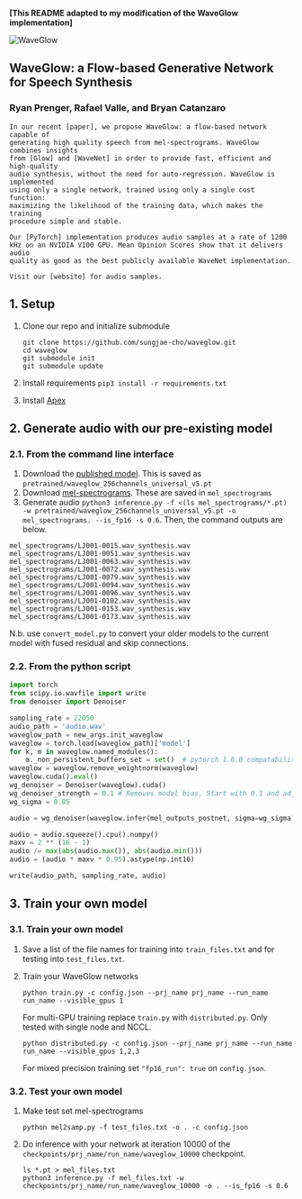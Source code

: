 **[This README adapted to my modification of the WaveGlow implementation]**

![WaveGlow](waveglow_logo.png "WaveGLow")

## WaveGlow: a Flow-based Generative Network for Speech Synthesis

### Ryan Prenger, Rafael Valle, and Bryan Catanzaro

```
In our recent [paper], we propose WaveGlow: a flow-based network capable of
generating high quality speech from mel-spectrograms. WaveGlow combines insights
from [Glow] and [WaveNet] in order to provide fast, efficient and high-quality
audio synthesis, without the need for auto-regression. WaveGlow is implemented
using only a single network, trained using only a single cost function:
maximizing the likelihood of the training data, which makes the training
procedure simple and stable.

Our [PyTorch] implementation produces audio samples at a rate of 1200
kHz on an NVIDIA V100 GPU. Mean Opinion Scores show that it delivers audio
quality as good as the best publicly available WaveNet implementation.

Visit our [website] for audio samples.
```

## 1. Setup

1. Clone our repo and initialize submodule

   ```command
   git clone https://github.com/sungjae-cho/waveglow.git
   cd waveglow
   git submodule init
   git submodule update
   ```

2. Install requirements `pip3 install -r requirements.txt`

3. Install [Apex]


## 2. Generate audio with our pre-existing model

### 2.1. From the command line interface
1. Download the [published model]. This is saved as  `pretrained/waveglow_256channels_universal_v5.pt`
2. Download [mel-spectrograms]. These are saved in `mel_spectrograms`
3. Generate audio `python3 inference.py -f <(ls mel_spectrograms/*.pt) -w pretrained/waveglow_256channels_universal_v5.pt -o mel_spectrograms. --is_fp16 -s 0.6`. Then, the command outputs are below.
```
mel_spectrograms/LJ001-0015.wav_synthesis.wav
mel_spectrograms/LJ001-0051.wav_synthesis.wav
mel_spectrograms/LJ001-0063.wav_synthesis.wav
mel_spectrograms/LJ001-0072.wav_synthesis.wav
mel_spectrograms/LJ001-0079.wav_synthesis.wav
mel_spectrograms/LJ001-0094.wav_synthesis.wav
mel_spectrograms/LJ001-0096.wav_synthesis.wav
mel_spectrograms/LJ001-0102.wav_synthesis.wav
mel_spectrograms/LJ001-0153.wav_synthesis.wav
mel_spectrograms/LJ001-0173.wav_synthesis.wav
```

N.b. use `convert_model.py` to convert your older models to the current model
with fused residual and skip connections.

### 2.2. From the python script

```python
import torch
from scipy.io.wavfile import write
from denoiser import Denoiser

sampling_rate = 22050
audio_path = 'audio.wav'
waveglow_path = new_args.init_waveglow
waveglow = torch.load(waveglow_path)['model']
for k, m in waveglow.named_modules():
    m._non_persistent_buffers_set = set()  # pytorch 1.6.0 compatability
waveglow = waveglow.remove_weightnorm(waveglow)
waveglow.cuda().eval()
wg_denoiser = Denoiser(waveglow).cuda()
wg_denoiser_strength = 0.1 # Removes model bias. Start with 0.1 and adjust
wg_sigma = 0.85

audio = wg_denoiser(waveglow.infer(mel_outputs_postnet, sigma=wg_sigma), wg_denoiser_strength)

audio = audio.squeeze().cpu().numpy()
maxv = 2 ** (16 - 1)
audio /= max(abs(audio.max()), abs(audio.min()))
audio = (audio * maxv * 0.95).astype(np.int16)

write(audio_path, sampling_rate, audio)
```

## 3. Train your own model

### 3.1. Train your own model

1. Save a list of the file names for training into `train_files.txt` and for testing into `test_files.txt`.

3. Train your WaveGlow networks

   ```command
   python train.py -c config.json --prj_name prj_name --run_name run_name --visible_gpus 1
   ```

   For multi-GPU training replace `train.py` with `distributed.py`.  Only tested with single node and NCCL.

   ```command
   python distributed.py -c config.json --prj_name prj_name --run_name run_name --visible_gpus 1,2,3
   ```

   For mixed precision training set `"fp16_run": true` on `config.json`.

### 3.2. Test your own model

1. Make test set mel-spectrograms

   `python mel2samp.py -f test_files.txt -o . -c config.json`

2. Do inference with your network at iteration 10000 of the  `checkpoints/prj_name/run_name/waveglow_10000` checkpoint.

   ```command
   ls *.pt > mel_files.txt
   python3 inference.py -f mel_files.txt -w checkpoints/prj_name/run_name/waveglow_10000 -o . --is_fp16 -s 0.6
   ```

[//]: # (TODO)
[//]: # (PROVIDE INSTRUCTIONS FOR DOWNLOADING LJS)
[pytorch 1.0]: https://github.com/pytorch/pytorch#installation
[website]: https://nv-adlr.github.io/WaveGlow
[paper]: https://arxiv.org/abs/1811.00002
[WaveNet implementation]: https://github.com/r9y9/wavenet_vocoder
[Glow]: https://blog.openai.com/glow/
[WaveNet]: https://deepmind.com/blog/wavenet-generative-model-raw-audio/
[PyTorch]: http://pytorch.org
[published model]: https://drive.google.com/open?id=1rpK8CzAAirq9sWZhe9nlfvxMF1dRgFbF
[mel-spectrograms]: https://drive.google.com/file/d/1g_VXK2lpP9J25dQFhQwx7doWl_p20fXA/view?usp=sharing
[LJ Speech Data]: https://keithito.com/LJ-Speech-Dataset
[Apex]: https://github.com/nvidia/apex
